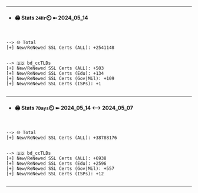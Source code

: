 

---
- #### 🖨️ **Stats** `24Hr`⏲️ ➼ 2024_05_14
```console


--> 🌐 Total
[+] New/ReNewed SSL Certs (ALL): +2541148


--> 🇧🇩 bd_ccTLDs
[+] New/ReNewed SSL Certs (ALL): +503
[+] New/ReNewed SSL Certs (Edu): +134
[+] New/ReNewed SSL Certs (Gov|Mil): +109
[+] New/ReNewed SSL Certs (ISPs): +1


```

---
- #### 🖨️ **Stats** `7Days`⏲️ ➼ 2024_05_14 <--> 2024_05_07
```console


--> 🌐 Total
[+] New/ReNewed SSL Certs (ALL): +38788176


--> 🇧🇩 bd_ccTLDs
[+] New/ReNewed SSL Certs (ALL): +6938
[+] New/ReNewed SSL Certs (Edu): +2596
[+] New/ReNewed SSL Certs (Gov|Mil): +557
[+] New/ReNewed SSL Certs (ISPs): +12


```

---

